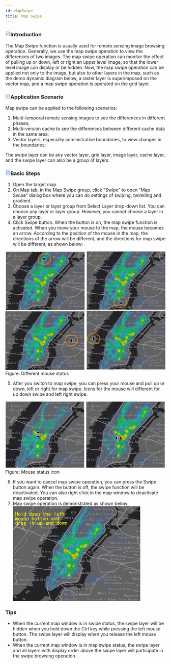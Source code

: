 ```yaml
---
id: MapSwipe
title: Map Swipe
---
```

### ![](../../img/read.gif)Introduction

The Map Swipe function is usually used for remote sensing image browsing operation. Generally, we use the map swipe operation to view the differences of two images. The map swipe operation can monitor the effect of pulling up or down, left or right an upper level image, so that the lower level image can display or be hidden. Now, the map swipe operation can be applied not only to the image, but also to other layers in the map, such as the demo dynamic diagram below, a raster layer is superimposed on the vector map, and a map swipe operation is operated on the grid layer.

### ![](../../img/read.gif)Application Scenario

Map swipe can be applied to the following scenarios:

  1. Multi-temporal remote sensing images to see the differences in different phases;
  2. Multi-version cache to see the differences between different cache data in the same area;
  3. Vector layers, especially administrative boundaries, to view changes in the boundaries;

The swipe layer can be any vector layer, grid layer, image layer, cache layer, and the swipe layer can also be a group of layers.

### ![](../../img/read.gif)Basic Steps

  1. Open the target map.
  2. On Map tab, in the Map Swipe group, click "Swipe" to open "Map Swipe" dialog box where you can do settings of swiping, twinkling and gradient. 
  3. Choose a layer or layer group from Select Layer drop-down list. You can choose any layer or layer group. However, you cannot choose a layer in a layer group.
  4. Click Swipe button. When the button is on, the map swipe function is activated. When you move your mouse to the map, the mouse becomes an arrow. According to the position of the mouse in the map, the directions of the arrow will be different, and the directions for map swipe will be different, as shown below:

![](img-en/MapSwipeDirection1.png)  
Figure: Different mouse status  

  5. After you switch to map swipe, you can press your mouse and pull up or down, left or right for map swipe. Icons for the mouse will different for up down swipe and left right swipe.

![](img-en/MapSwipeDirection2.png)  
Figure: Mouse status icon  

  6. If you want to cancel map swipe operation, you can press the Swipe button again. When the button is off, the swipe function will be deactivated. You can also right click in the map window to deactivate map swipe operation.
  7. Map swipe operation is demonstrated as shown below:
![](img-en/MapSwipe.gif)  

### Tips

  * When the current map window is in swipe status, the swipe layer will be hidden when you hold down the Ctrl key while pressing the left mouse button. The swipe layer will display when you release the left mouse button.
  * When the current map window is in map swipe status, the swipe layer and all layers with display order above the swipe layer will participate in the swipe browsing operation.